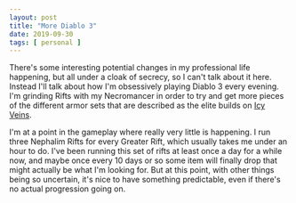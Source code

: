```yaml
---
layout: post
title: "More Diablo 3"
date: 2019-09-30
tags: [ personal ]
---
```


There's some interesting potential changes in my professional life happening, but all under a cloak of secrecy, so I
can't talk about it here. Instead I'll talk about how I'm obsessively playing Diablo 3 every evening. I'm grinding Rifts
with my Necromancer in order to try and get more pieces of the different armor sets that are described as the elite
builds on [Icy Veins](https://www.icy-veins.com/).

I'm at a point in the gameplay where really very little is happening. I run three Nephalim Rifts for every Greater Rift,
which usually takes me under an hour to do. I've been running this set of rifts at least once a day for a while now, and
maybe once every 10 days or so some item will finally drop that might actually be what I'm looking for. But at this
point, with other things being so uncertain, it's nice to have something predictable, even if there's no actual
progression going on.


